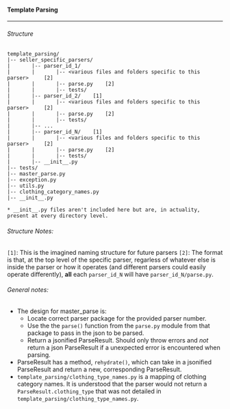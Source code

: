 #### Template Parsing
---

###### Structure
```
template_parsing/
|-- seller_specific_parsers/
|		|-- parser_id_1/
|		|		|-- <various files and folders specific to this parser> 	[2]
|		|		|-- parse.py 	[2]
|		|		|-- tests/
|		|-- parser_id_2/	[1]
|		|		|-- <various files and folders specific to this parser> 	[2]
|		|		|-- parse.py 	[2]
|		|		|-- tests/
|		|-- ...
|		|-- parser_id_N/	[1]
|		|		|-- <various files and folders specific to this parser> 	[2]
|		|		|-- parse.py 	[2]
|		|		|-- tests/
|		|-- __init__.py
|--	tests/
|-- master_parse.py
|-- exception.py
|-- utils.py
|-- clothing_category_names.py
|-- __init__.py

* __init__.py files aren't included here but are, in actuality, present at every directory level.
```

###### Structure Notes:
`[1]`: This is the imagined naming structure for future parsers
`[2]`: The format is that, at the top level of the specific parser, regarless of whatever else is inside the parser or how it operates (and different parsers could easily operate differently), **all** each `parser_id_N` will have `parser_id_N/parse.py`.

###### General notes:
- The design for master_parse is:
	- Locate correct parser package for the provided parser number.
	- Use the the `parse()` function from the `parse.py` module from that package to pass in the json to be parsed.
	- Return a jsonified ParseResult. Should only throw errors and *not* return a json ParseResult if a unexpected error is encountered when parsing.
- ParseResult has a method, `rehydrate()`, which can take in a jsonified ParseResult and return a new, corresponding ParseResult.
- `template_parsing/clothing_type_names.py` is a mapping of clothing category names. It is understood that the parser would not return a `ParseResult.clothing_type` that was not detailed in `template_parsing/clothing_type_names.py`.
